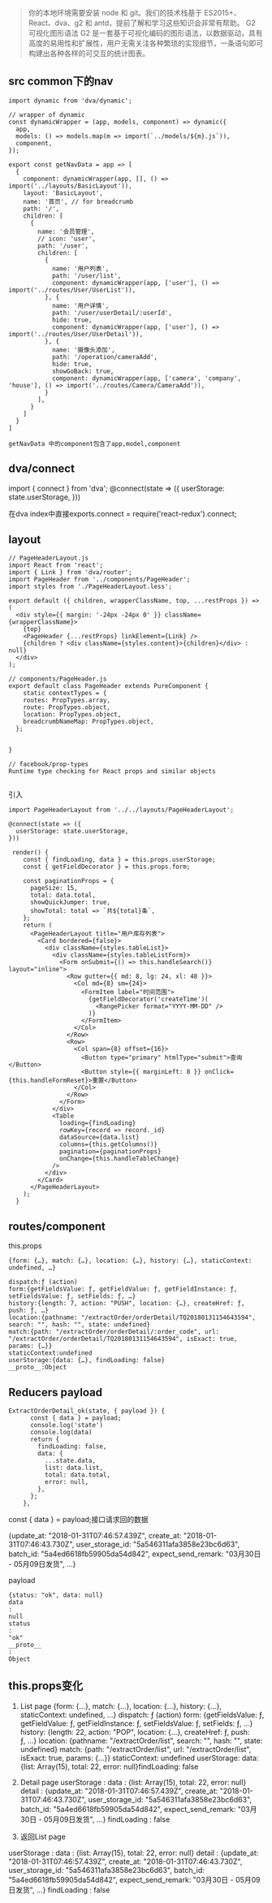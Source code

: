 > 你的本地环境需要安装 node 和 git。我们的技术栈基于 ES2015+、React、dva、g2 和 antd，提前了解和学习这些知识会非常有帮助。
G2 可视化图形语法
G2 是一套基于可视化编码的图形语法，以数据驱动，具有高度的易用性和扩展性，用户无需关注各种繁琐的实现细节，一条语句即可构建出各种各样的可交互的统计图表。

## src common下的nav
```
import dynamic from 'dva/dynamic';

// wrapper of dynamic
const dynamicWrapper = (app, models, component) => dynamic({
  app,
  models: () => models.map(m => import(`../models/${m}.js`)),
  component,
});

export const getNavData = app => [
  {
    component: dynamicWrapper(app, [], () => import('../layouts/BasicLayout')),
    layout: 'BasicLayout',
    name: '首页', // for breadcrumb
    path: '/',
    children: [
      {
        name: '会员管理',
        // icon: 'user',
        path: '/user',
        children: [
          {
            name: '用户列表',
            path: '/user/list',
            component: dynamicWrapper(app, ['user'], () => import('../routes/User/UserList')),
          }, {
            name: '用户详情',
            path: '/user/userDetail/:userId',
            hide: true,
            component: dynamicWrapper(app, ['user'], () => import('../routes/User/UserDetail')),
          }, {
            name: '摄像头添加',
            path: '/operation/cameraAdd',
            hide: true,
            showGoBack: true,
            component: dynamicWrapper(app, ['camera', 'company', 'house'], () => import('../routes/Camera/CameraAdd')),
          }
        ],
      }
    ]
  }
]

getNavData 中的component包含了app,model,component

```

## dva/connect
import { connect } from 'dva';
@connect(state => ({
  userStorage: state.userStorage,
}))

在dva index中直接exports.connect = require('react-redux').connect;

## layout
```
// PageHeaderLayout.js
import React from 'react';
import { Link } from 'dva/router';
import PageHeader from '../components/PageHeader';
import styles from './PageHeaderLayout.less';

export default ({ children, wrapperClassName, top, ...restProps }) => (
  <div style={{ margin: '-24px -24px 0' }} className={wrapperClassName}>
    {top}
    <PageHeader {...restProps} linkElement={Link} />
    {children ? <div className={styles.content}>{children}</div> : null}
  </div>
);

// components/PageHeader.js
export default class PageHeader extends PureComponent {
	static contextTypes = {
    routes: PropTypes.array,
    route: PropTypes.object,
    location: PropTypes.object,
    breadcrumbNameMap: PropTypes.object,
  };

  
}

// facebook/prop-types
Runtime type checking for React props and similar objects


```
引入
```
import PageHeaderLayout from '../../layouts/PageHeaderLayout';

@connect(state => ({
  userStorage: state.userStorage,
}))

 render() {
    const { findLoading, data } = this.props.userStorage;
    const { getFieldDecorator } = this.props.form;

    const paginationProps = {
      pageSize: 15,
      total: data.total,
      showQuickJumper: true,
      showTotal: total => `共${total}条`,
    };
    return (
      <PageHeaderLayout title="用户库存列表">
        <Card bordered={false}>
          <div className={styles.tableList}>
            <div className={styles.tableListForm}>
              <Form onSubmit={() => this.handleSearch()} layout="inline">
                <Row gutter={{ md: 8, lg: 24, xl: 48 }}>
                  <Col md={8} sm={24}>
                    <FormItem label="时间范围">
                      {getFieldDecorator('createTime')(
                        <RangePicker format="YYYY-MM-DD" />
                      )}
                    </FormItem>
                  </Col>
                </Row>
                <Row>
                  <Col span={8} offset={16}>
                    <Button type="primary" htmlType="submit">查询</Button>
                    <Button style={{ marginLeft: 8 }} onClick={this.handleFormReset}>重置</Button>
                  </Col>
                </Row>
              </Form>
            </div>
            <Table
              loading={findLoading}
              rowKey={record => record._id}
              dataSource={data.list}
              columns={this.getColumns()}
              pagination={paginationProps}
              onChange={this.handleTableChange}
            />
          </div>
        </Card>
      </PageHeaderLayout>
    );
  }

```

## routes/component
this.props
```
{form: {…}, match: {…}, location: {…}, history: {…}, staticContext: undefined, …}

dispatch:ƒ (action)
form:{getFieldsValue: ƒ, getFieldValue: ƒ, getFieldInstance: ƒ, setFieldsValue: ƒ, setFields: ƒ, …}
history:{length: 7, action: "PUSH", location: {…}, createHref: ƒ, push: ƒ, …}
location:{pathname: "/extractOrder/orderDetail/TQ20180131154643594", search: "", hash: "", state: undefined}
match:{path: "/extractOrder/orderDetail/:order_code", url: "/extractOrder/orderDetail/TQ20180131154643594", isExact: true, params: {…}}
staticContext:undefined
userStorage:{data: {…}, findLoading: false}
__proto__:Object
```

## Reducers payload
```
ExtractOrderDetail_ok(state, { payload }) {
      const { data } = payload;
      console.log('state')
      console.log(data)
      return {
        findLoading: false,
        data: {
          ...state.data,
          list: data.list,
          total: data.total,
          error: null,
        },
      };
    },
```
const { data } = payload;接口请求回的数据

{update_at: "2018-01-31T07:46:57.439Z", create_at: "2018-01-31T07:46:43.730Z", user_storage_id: "5a546311afa3858e23bc6d63", batch_id: "5a4ed6618fb59905da54d842", expect_send_remark: "03月30日 - 05月09日发货", …}

payload
```
{status: "ok", data: null}
data
:
null
status
:
"ok"
__proto__
:
Object
```

## this.props变化
1. List page
{form: {…}, match: {…}, location: {…}, history: {…}, staticContext: undefined, …}
dispatch: ƒ (action)
form: {getFieldsValue: ƒ, 
getFieldValue: ƒ, 
getFieldInstance: ƒ, 
setFieldsValue: ƒ, 
setFields: ƒ, …}
history: {length: 22, action: "POP", location: {…}, createHref: ƒ, push: ƒ, …}
location: {pathname: "/extractOrder/list", search: "", hash: "", state: undefined}
match: {path: "/extractOrder/list", url: "/extractOrder/list", isExact: true, params: {…}}
staticContext: undefined
userStorage: data: {list: Array(15), total: 22, error: null}findLoading: false

2. Detail page
userStorage
:
data
:
{list: Array(15), total: 22, error: null}
detail
:
{update_at: "2018-01-31T07:46:57.439Z", create_at: "2018-01-31T07:46:43.730Z", user_storage_id: "5a546311afa3858e23bc6d63", batch_id: "5a4ed6618fb59905da54d842", expect_send_remark: "03月30日 - 05月09日发货", …}
findLoading
:
false

3. 返回List page

userStorage
:
data
:
{list: Array(15), total: 22, error: null}
detail
:
{update_at: "2018-01-31T07:46:57.439Z", create_at: "2018-01-31T07:46:43.730Z", user_storage_id: "5a546311afa3858e23bc6d63", batch_id: "5a4ed6618fb59905da54d842", expect_send_remark: "03月30日 - 05月09日发货", …}
findLoading
:
false